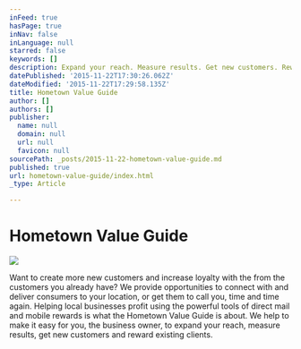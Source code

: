 ```yaml
---
inFeed: true
hasPage: true
inNav: false
inLanguage: null
starred: false
keywords: []
description: Expand your reach. Measure results. Get new customers. Reward the ones you have.
datePublished: '2015-11-22T17:30:26.062Z'
dateModified: '2015-11-22T17:29:58.135Z'
title: Hometown Value Guide
author: []
authors: []
publisher:
  name: null
  domain: null
  url: null
  favicon: null
sourcePath: _posts/2015-11-22-hometown-value-guide.md
published: true
url: hometown-value-guide/index.html
_type: Article

---
```

# **Hometown Value Guide**
![](https://the-grid-user-content.s3-us-west-2.amazonaws.com/10464487-408e-430a-b144-0ee733a83ad4.jpg)

Want to create more new customers and increase loyalty with the from the customers you already have? We provide opportunities to connect with and deliver consumers to your location, or get them to call you, time and time again. Helping local businesses profit using the powerful tools of direct mail and mobile rewards is what the Hometown Value Guide is about. We help to make it easy for you, the business owner, to expand your reach, measure results, get new customers and reward existing clients.